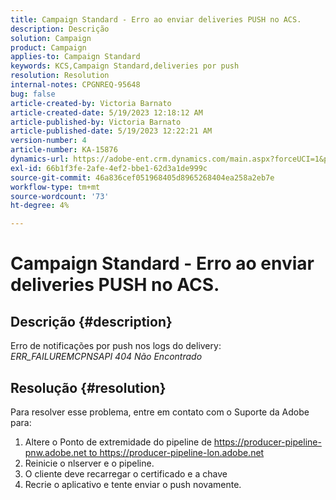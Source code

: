 ```yaml
---
title: Campaign Standard - Erro ao enviar deliveries PUSH no ACS.
description: Descrição
solution: Campaign
product: Campaign
applies-to: Campaign Standard
keywords: KCS,Campaign Standard,deliveries por push
resolution: Resolution
internal-notes: CPGNREQ-95648
bug: false
article-created-by: Victoria Barnato
article-created-date: 5/19/2023 12:18:12 AM
article-published-by: Victoria Barnato
article-published-date: 5/19/2023 12:22:21 AM
version-number: 4
article-number: KA-15876
dynamics-url: https://adobe-ent.crm.dynamics.com/main.aspx?forceUCI=1&pagetype=entityrecord&etn=knowledgearticle&id=96512a9e-daf5-ed11-8848-6045bd006268
exl-id: 66b1f3fe-2afe-4ef2-bbe1-62d3a1de999c
source-git-commit: 46a836cef051968405d8965268404ea258a2eb7e
workflow-type: tm+mt
source-wordcount: '73'
ht-degree: 4%

---
```


# Campaign Standard - Erro ao enviar deliveries PUSH no ACS.

## Descrição {#description}


Erro de notificações por push nos logs do delivery: *ERR_FAILUREMCPNSAPI 404 Não Encontrado*


## Resolução {#resolution}


Para resolver esse problema, entre em contato com o Suporte da Adobe para:

1. Altere o Ponto de extremidade do pipeline de https://producer-pipeline-pnw.adobe.net to https://producer-pipeline-lon.adobe.net
2. Reinicie o nlserver e o pipeline.
3. O cliente deve recarregar o certificado e a chave
4. Recrie o aplicativo e tente enviar o push novamente.
